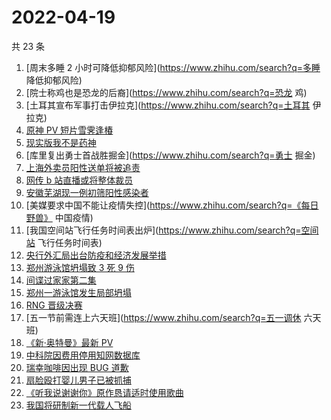 # 2022-04-19

共 23 条

<!-- BEGIN -->
<!-- 最后更新时间 Tue Apr 19 2022 06:08:16 GMT+0800 (China Standard Time) -->

1. [周末多睡 2 小时可降低抑郁风险](https://www.zhihu.com/search?q=多睡 降低抑郁风险)
1. [院士称鸡也是恐龙的后裔](https://www.zhihu.com/search?q=恐龙 鸡)
1. [土耳其宣布军事打击伊拉克](https://www.zhihu.com/search?q=土耳其 伊拉克)
1. [原神 PV 短片雪霁逢椿](https://www.zhihu.com/search?q=原神PV)
1. [现实版我不是药神](https://www.zhihu.com/search?q=现实版我不是药神)
1. [库里复出勇士首战胜掘金](https://www.zhihu.com/search?q=勇士 掘金)
1. [上海外卖员阳性送单将被追责](https://www.zhihu.com/search?q=外卖员阳性送单将被追责)
1. [网传 b 站直播或将整体裁员](https://www.zhihu.com/search?q=b站直播)
1. [安徽芜湖现一例初筛阳性感染者](https://www.zhihu.com/search?q=安徽芜湖疫情)
1. [美媒要求中国不能让疫情失控](https://www.zhihu.com/search?q=《每日野兽》 中国疫情)
1. [我国空间站飞行任务时间表出炉](https://www.zhihu.com/search?q=空间站 飞行任务时间表)
1. [央行外汇局出台防疫和经济发展举措](https://www.zhihu.com/search?q=央行外汇局出台举措)
1. [郑州游泳馆坍塌致 3 死 9 伤](https://www.zhihu.com/search?q=郑州游泳馆坍塌)
1. [间谍过家家第二集](https://www.zhihu.com/search?q=间谍过家家第二集)
1. [郑州一游泳馆发生局部坍塌](https://www.zhihu.com/search?q=郑州游泳馆坍塌)
1. [RNG 晋级决赛](https://www.zhihu.com/search?q=rng)
1. [五一节前需连上六天班](https://www.zhihu.com/search?q=五一调休 六天班)
1. [《新·奥特曼》最新 PV](https://www.zhihu.com/search?q=新奥特曼PV)
1. [中科院因费用停用知网数据库](https://www.zhihu.com/search?q=中科院停用知网数据库)
1. [瑞幸咖啡因出现 BUG 道歉](https://www.zhihu.com/search?q=瑞幸咖啡因BUG道歉)
1. [扇脸殴打婴儿男子已被抓捕](https://www.zhihu.com/search?q=扇脸殴打婴儿男子已被抓捕)
1. [《听我说谢谢你》原作恳请适时使用歌曲](https://www.zhihu.com/search?q=听我说谢谢你原作发声)
1. [我国将研制新一代载人飞船](https://www.zhihu.com/search?q=我国将研制新一代载人飞船)

<!-- END -->
